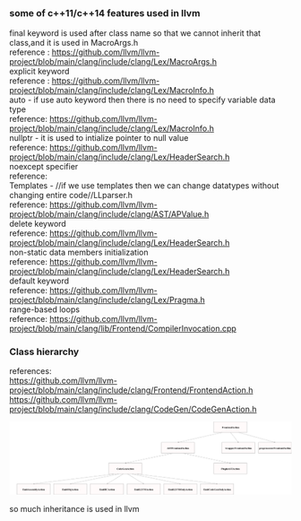 ## 
### some of c++11/c++14 features used in llvm

final keyword is used after class name so that we cannot inherit that class,and it is used in MacroArgs.h  
reference : https://github.com/llvm/llvm-project/blob/main/clang/include/clang/Lex/MacroArgs.h  
explicit keyword  
reference : https://github.com/llvm/llvm-project/blob/main/clang/include/clang/Lex/MacroInfo.h    
auto - if use auto keyword then there is no need to specify variable data type  
reference: https://github.com/llvm/llvm-project/blob/main/clang/include/clang/Lex/MacroInfo.h  
nullptr - it is used to intialize pointer to null value  
reference: https://github.com/llvm/llvm-project/blob/main/clang/include/clang/Lex/HeaderSearch.h  
noexcept specifier  
reference:  
Templates -  //if we use templates then we can change datatypes without changing entire code//LLparser.h  
reference: https://github.com/llvm/llvm-project/blob/main/clang/include/clang/AST/APValue.h  
delete keyword          
reference: https://github.com/llvm/llvm-project/blob/main/clang/include/clang/Lex/HeaderSearch.h  
non-static data members initialization   
reference: https://github.com/llvm/llvm-project/blob/main/clang/include/clang/Lex/HeaderSearch.h  
default  keyword      
reference: https://github.com/llvm/llvm-project/blob/main/clang/include/clang/Lex/Pragma.h  
range-based loops    
reference: https://github.com/llvm/llvm-project/blob/main/clang/lib/Frontend/CompilerInvocation.cpp  


### Class hierarchy
references:  
  https://github.com/llvm/llvm-project/blob/main/clang/include/clang/Frontend/FrontendAction.h  
     https://github.com/llvm/llvm-project/blob/main/clang/include/clang/CodeGen/CodeGenAction.h
    
![tree](hello.png)

so much inheritance is used in llvm
                                                 
